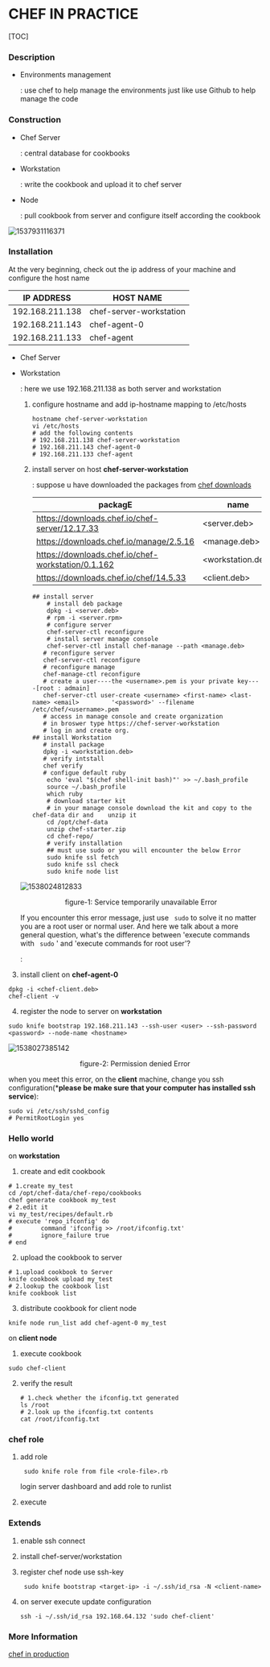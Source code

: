 # CHEF IN PRACTICE

[TOC]

### Description

* Environments management

  : use chef to help manage the environments just like use Github to help manage the code

### Construction

* Chef Server

  : central database for cookbooks

* Workstation

  : write the cookbook and upload it to chef server

* Node

  : pull cookbook from server and configure itself according the cookbook

![1537931116371](https://github.com/youngbetter/pichub/blob/master/notes/1537931116371.png)

### Installation

At the very beginning, check out  the ip address of your machine and configure the host name

| IP ADDRESS      | HOST NAME               |
| --------------- | ----------------------- |
| 192.168.211.138 | chef-server-workstation |
| 192.168.211.143 | chef-agent-0            |
| 192.168.211.133 | chef-agent              |

* Chef Server

* Workstation

  : here we use 192.168.211.138 as both server and workstation

  1. configure hostname and add ip-hostname mapping to /etc/hosts

     ``` shell
     hostname chef-server-workstation
     vi /etc/hosts
     # add the following contents
     # 192.168.211.138 chef-server-workstation
     # 192.168.211.143 chef-agent-0
     # 192.168.211.133 chef-agent
     ```

  2. install server on host <b>chef-server-workstation</b>

     : suppose u have downloaded the packages from [chef downloads](https://downloads.chef.io/)

     | packagE                                            | name              |
     | -------------------------------------------------- | ----------------- |
     | https://downloads.chef.io/chef-server/12.17.33     | <server.deb>      |
     | https://downloads.chef.io/manage/2.5.16            | <manage.deb>      |
     | https://downloads.chef.io/chef-workstation/0.1.162 | <workstation.deb> |
     | https://downloads.chef.io/chef/14.5.33             | <client.deb>      |

     ```shell
     ## install server
         # install deb package
         dpkg -i <server.deb>
         # rpm -i <server.rpm>
         # configure server
         chef-server-ctl reconfigure
         # install server manage console
         chef-server-ctl install chef-manage --path <manage.deb>
     	# reconfigure server
     	chef-server-ctl reconfigure
     	# reconfigure manage
     	chef-manage-ctl reconfigure
     	# create a user----the <username>.pem is your private key----[root : admain]
     	chef-server-ctl user-create <username> <first-name> <last-name> <email> 		'<password>' --filename /etc/chef/<username>.pem
     	# access in manage console and create organization
     	# in broswer type https://chef-server-workstation
     	# log in and create org.
     ## install Workstation
     	# install package
     	dpkg -i <workstation.deb>
     	# verify intstall
     	chef verify
     	# configue default ruby
         echo 'eval "$(chef shell-init bash)"' >> ~/.bash_profile
         source ~/.bash_profile
         which ruby
         # download starter kit
         # in your manage console download the kit and copy to the chef-data dir and 	unzip it
         cd /opt/chef-data
         unzip chef-starter.zip
         cd chef-repo/
         # verify installation
         ## must use sudo or you will encounter the below Error
         sudo knife ssl fetch
         sudo knife ssl check
         sudo knife node list
     ```

  ![1538024812833](https://github.com/youngbetter/pichub/blob/master/notes/1538024812833.png)

  <center>figure-1: Service temporarily unavailable Error</center>

  If you encounter this error message, just use ` sudo` to solve it no matter  you are a root user or normal user. And here we talk about a more general question, what's the difference between 'execute commands with ` sudo` ' and 'execute commands for root user'?

  : 

3. install  client on <b>chef-agent-0</b>

```shell
dpkg -i <chef-client.deb>
chef-client -v
```

4. register the node to server on <b>workstation</b>

```shell
sudo knife bootstrap 192.168.211.143 --ssh-user <user> --ssh-password <password> --node-name <hostname>
```

![1538027385142](https://github.com/youngbetter/pichub/blob/master/notes/1538027385142.png)

<center>figure-2: Permission denied Error</center>

when you meet this error, on the <b>client</b> machine, change you ssh configuration(***please be make sure that your computer has installed ssh service**):

```shell
sudo vi /etc/ssh/sshd_config
# PermitRootLogin yes
```

### Hello world

on <b> workstation</b> 

1. create and edit cookbook

``` shell
# 1.create my_test
cd /opt/chef-data/chef-repo/cookbooks
chef generate cookbook my_test
# 2.edit it
vi my_test/recipes/default.rb
# execute 'repo_ifconfig' do
#        command 'ifconfig >> /root/ifconfig.txt'
#        ignore_failure true
# end
```

2. upload the cookbook to server

```shell
# 1.upload cookbook to Server
knife cookbook upload my_test
# 2.lookup the cookbook list 
knife cookbook list
```

3. distribute cookbook for client node

```shell
knife node run_list add chef-agent-0 my_test
```

on <b>client node</b>

1. execute cookbook

```shell
sudo chef-client
```

2. verify the result

   ```shell
   # 1.check whether the ifconfig.txt generated
   ls /root
   # 2.look up the ifconfig.txt contents
   cat /root/ifconfig.txt
   ```

### chef role

1. add role

   ` sudo knife role from file <role-file>.rb`

   login server dashboard and add role to runlist

2. execute



### Extends

1. enable ssh connect

2. install chef-server/workstation

3. register chef node use ssh-key

   ` sudo knife bootstrap <target-ip> -i ~/.ssh/id_rsa -N <client-name>`

4. on server execute update configuration

   `ssh -i ~/.ssh/id_rsa 192.168.64.132 'sudo chef-client'`

### More Information

[chef in production](https://github.com/youngbetter/Notes/blob/master/chefInProduction.md)